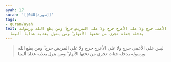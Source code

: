 ```yaml
---
ayah: 17
surah: '[[048|سورة]]'
tags:
- quran/ayah
text: ليس على الأعمى حرج ولا على الأعرج حرج ولا على المريض حرج ۗ ومن يطع الله ورسوله
  يدخله جنات تجري من تحتها الأنهار ۖ ومن يتول يعذبه عذابا أليما
---
```

> ليس على الأعمى حرج ولا على الأعرج حرج ولا على المريض حرج ۗ ومن يطع الله ورسوله يدخله جنات تجري من تحتها الأنهار ۖ ومن يتول يعذبه عذابا أليما
